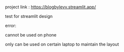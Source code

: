 project link : https://blogbylevv.streamlit.app/

test for streamlit design

error:

cannot be used on phone 

only can be used on certain laptop to maintain the layout

